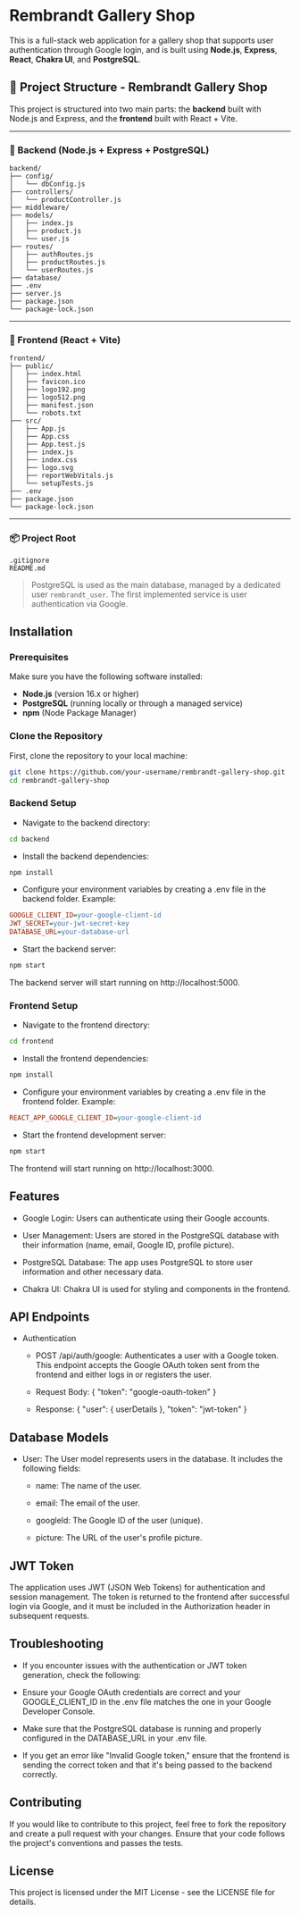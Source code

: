 # Rembrandt Gallery Shop

This is a full-stack web application for a gallery shop that supports user authentication through Google login, and is built using **Node.js**, **Express**, **React**, **Chakra UI**, and **PostgreSQL**.

## 📁 Project Structure - Rembrandt Gallery Shop

This project is structured into two main parts: the **backend** built with Node.js and Express, and the **frontend** built with React + Vite.

---

### 🔧 Backend (Node.js + Express + PostgreSQL)

```
backend/
├── config/
│   └── dbConfig.js
├── controllers/
│   └── productController.js
├── middleware/
├── models/
│   ├── index.js
│   ├── product.js
│   └── user.js
├── routes/
│   ├── authRoutes.js
│   ├── productRoutes.js
│   └── userRoutes.js
├── database/
├── .env
├── server.js
├── package.json
└── package-lock.json
```

---

### 🎨 Frontend (React + Vite)

```
frontend/
├── public/
│   ├── index.html
│   ├── favicon.ico
│   ├── logo192.png
│   ├── logo512.png
│   ├── manifest.json
│   └── robots.txt
├── src/
│   ├── App.js
│   ├── App.css
│   ├── App.test.js
│   ├── index.js
│   ├── index.css
│   ├── logo.svg
│   ├── reportWebVitals.js
│   └── setupTests.js
├── .env
├── package.json
└── package-lock.json
```

---

### 📦 Project Root

```
.gitignore
README.md
```

> PostgreSQL is used as the main database, managed by a dedicated user `rembrandt_user`. The first implemented service is user authentication via Google.


## Installation

### Prerequisites

Make sure you have the following software installed:

- **Node.js** (version 16.x or higher)
- **PostgreSQL** (running locally or through a managed service)
- **npm** (Node Package Manager)

### Clone the Repository

First, clone the repository to your local machine:

```bash
git clone https://github.com/your-username/rembrandt-gallery-shop.git
cd rembrandt-gallery-shop
```

### Backend Setup

- Navigate to the backend directory:
```bash
cd backend
```
- Install the backend dependencies:

```bash
npm install
```

- Configure your environment variables by creating a .env file in the backend folder. Example:

``` ini
GOOGLE_CLIENT_ID=your-google-client-id
JWT_SECRET=your-jwt-secret-key
DATABASE_URL=your-database-url
```

- Start the backend server:

``` bash
npm start
```

The backend server will start running on http://localhost:5000.

### Frontend Setup
- Navigate to the frontend directory:

```bash
cd frontend
```

- Install the frontend dependencies:

``` bash
npm install
```

- Configure your environment variables by creating a .env file in the frontend folder. Example:

```ini
REACT_APP_GOOGLE_CLIENT_ID=your-google-client-id
```

- Start the frontend development server:

```bash
npm start
```

The frontend will start running on http://localhost:3000.

## Features

- Google Login: Users can authenticate using their Google accounts.

- User Management: Users are stored in the PostgreSQL database with their information (name, email, Google ID, profile picture).

- PostgreSQL Database: The app uses PostgreSQL to store user information and other necessary data.

- Chakra UI: Chakra UI is used for styling and components in the frontend.

## API Endpoints
- Authentication
    - POST /api/auth/google: Authenticates a user with a Google token. This endpoint accepts the Google OAuth token sent from the frontend and either logs in or registers the user.

    - Request Body: { "token": "google-oauth-token" }

    - Response: { "user": { userDetails }, "token": "jwt-token" }

## Database Models
- User: The User model represents users in the database. It includes the following fields:

    - name: The name of the user.

    - email: The email of the user.

    - googleId: The Google ID of the user (unique).

    - picture: The URL of the user's profile picture.

## JWT Token
The application uses JWT (JSON Web Tokens) for authentication and session management. The token is returned to the frontend after successful login via Google, and it must be included in the Authorization header in subsequent requests.

## Troubleshooting
- If you encounter issues with the authentication or JWT token generation, check the following:

- Ensure your Google OAuth credentials are correct and your GOOGLE_CLIENT_ID in the .env file matches the one in your Google Developer Console.

- Make sure that the PostgreSQL database is running and properly configured in the DATABASE_URL in your .env file.

- If you get an error like "Invalid Google token," ensure that the frontend is sending the correct token and that it's being passed to the backend correctly.

## Contributing
If you would like to contribute to this project, feel free to fork the repository and create a pull request with your changes. Ensure that your code follows the project's conventions and passes the tests.

## License
This project is licensed under the MIT License - see the LICENSE file for details.


